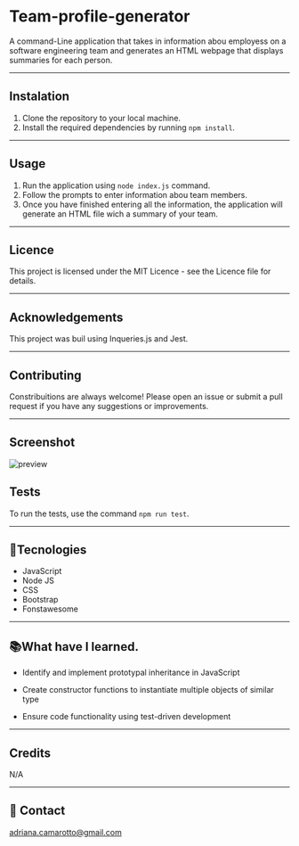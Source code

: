 # Team-profile-generator
A command-Line application that takes in information abou employess on a software engineering team and generates an HTML webpage that displays summaries for each person.

---

## Instalation

1. Clone the repository to your local machine.
2. Install the required dependencies by running `npm install`.

---

## Usage

1. Run the application using `node index.js` command.
2. Follow the prompts to enter information abou team members.
3. Once you have finished entering all the information, the application will generate an HTML file wich a summary of your team.

---

## Licence
 
This project is licensed under the MIT Licence - see the Licence file for details.

---

## Acknowledgements

This project was buil using Inqueries.js and Jest.

---

## Contributing

Constribuitions are always welcome! Please open an issue or submit a pull request if you have any suggestions or improvements.

---

## Screenshot

![preview](./...........)



## Tests

To run the tests, use the command `npm run test`.

---



## 🚀Tecnologies

- JavaScript
- Node JS
- CSS
- Bootstrap
- Fonstawesome

---

## 📚What have I learned.

- Identify and implement prototypal inheritance in JavaScript

- Create constructor functions to instantiate multiple objects of similar type

- Ensure code functionality using test-driven development

---

## Credits

N/A

---

## 📧 Contact

adriana.camarotto@gmail.com
